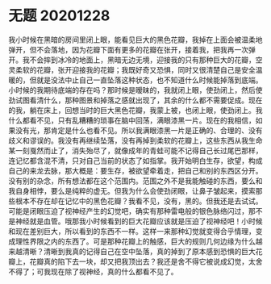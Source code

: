# 无题 20201228

我小时候在黑暗的房间里闭上眼，能看见巨大的黑色花瓣，我掉在上面会被温柔地弹开，但不会落地，因为花瓣下面有更多的花瓣在张开，接着我，把我再一次弹开。我不会摔到冰冷的地面上，黑暗无边无境，迎接我的只有那种巨大的花瓣，空灵柔软的花瓣，张开迎接我的花瓣；我既好奇又恐惧，同时又很清楚自己是安全温暖的，但就是没法中止自己一直坠落这种状态，也不知道什么时候能掉落到底端。小时候的我期待底端的存在吗？那时候是暧昧的，我就闭上眼，使劲闭上，然后使劲试图看清什么，那种图景和掉落之感就出现了，其余的什么都不需要促成。现在的我，躺在床上，回想当时的巨大黑色花瓣，我蒙上被，也闭上眼，使劲闭上。我什么都看不见，只有乱糟糟的琐事在脑中回荡，满眼漆黑一片。现在的我相信，如果没有光，那肯定是什么也看不见。所以我满眼漆黑一片是正确的、合理的、没有歧义和谬误的。我没有再继续坠落，没有再掉到柔软的花瓣上，这些东西从我生命某一刻戛然而止了，消失殆尽了，就像成年的青蛙可能不记得自己长过尾巴那样，连记忆都含混不清，只对自己当前的状态了如指掌。我开始明白生存，欲望，构成自己的来龙去脉，那大概是：要生存，被欲望牵着走，把自己和别的东西区分开。没有别的杂念，所有想法都在这个范围内。范围之外不是我能触碰的东西，要么和我自身相悖，要么是纯粹的虚无。但我为什么会使劲闭眼，让鼻子皱起来，摸索那些根本不存在却在记忆中的黑色花瓣？我看不见，没有，黑的。但我还是去试试。可能是闭眼压迫了视神经产生的幻觉吧，确实有那种雷电般的银色脉络闪过，那不是神经就是血管。哦那我小时候看到的巨大花瓣应该就是压迫了视神经吧！小时候和现在差别巨大，所以看到的东西不一样。这样一来那种幻觉就变得合乎情理，变成理性界限之内的东西了。可是那种花瓣上的触感，巨大的规则几何边缘为什么越来越清晰？清晰到我真的记得自己在空中坠落，真的掉到了原本感到恐惧的巨大花瓣上，花瓣真的陷下去一块，却又把我顶出去？我还是舍不得它被说成幻觉，太舍不得了；可我现在除了视神经，真的什么都看不见了。
